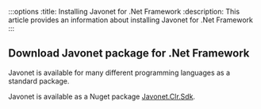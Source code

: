 :::options
:title: Installing Javonet for .Net Framework
:description: This article provides an information about installing Javonet for .Net Framework
:::

## Download Javonet package for .Net Framework

Javonet is available for many different programming languages as a standard package.

Javonet is available as a Nuget package [Javonet.Clr.Sdk](https://www.nuget.org/packages/Javonet.Clr.Sdk). 

